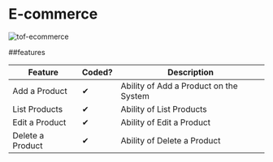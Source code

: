 # E-commerce

![tof-ecommerce](https://user-images.githubusercontent.com/79449322/199796177-9fa179b5-ed60-459d-ae04-efd628e7c71b.jpg)


##features

<html xmlns:v="urn:schemas-microsoft-com:vml"
xmlns:o="urn:schemas-microsoft-com:office:office"
xmlns:x="urn:schemas-microsoft-com:office:excel"
xmlns="http://www.w3.org/TR/REC-html40">

<head>

<meta name=ProgId content=Excel.Sheet>
<meta name=Generator content="Microsoft Excel 15">
<link id=Main-File rel=Main-File
href="file:///C:\Users\Admin\AppData\Local\Temp\msohtmlclip1\01\clip.htm">
<link rel=File-List
href="file:///C:\Users\Admin\AppData\Local\Temp\msohtmlclip1\01\clip_filelist.xml">

<!--table
	{mso-displayed-decimal-separator:"\.";
	mso-displayed-thousand-separator:"\,";}
@page
	{margin:.75in .7in .75in .7in;
	mso-header-margin:.3in;
	mso-footer-margin:.3in;}
tr
	{mso-height-source:auto;}
col
	{mso-width-source:auto;}
br
	{mso-data-placement:same-cell;}
td
	{padding-top:1px;
	padding-right:1px;
	padding-left:1px;
	mso-ignore:padding;
	color:black;
	font-size:11.0pt;
	font-weight:400;
	font-style:normal;
	text-decoration:none;
	font-family:Calibri, sans-serif;
	mso-font-charset:0;
	mso-number-format:General;
	text-align:general;
	vertical-align:bottom;
	border:none;
	mso-background-source:auto;
	mso-pattern:auto;
	mso-protection:locked visible;
	white-space:nowrap;
	mso-rotate:0;}
.xl63
	{border:.5pt solid windowtext;}
-->

</head>

<body link="#0563C1" vlink="#954F72">



Feature | Coded? | Description
-- | -- | --
Add a   Product | ✔ | Ability of Add a Product on   the System
List Products | ✔ | Ability of List Products
Edit a Product | ✔ | Ability of Edit a Product
Delete a   Product | ✔ | Ability of Delete a Product



</body>

</html>
